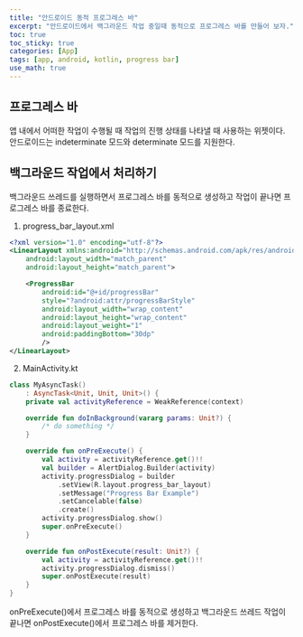 ```yaml
---
title: "안드로이드 동적 프로그레스 바"
excerpt: "안드로이드에서 백그라운드 작업 중일때 동적으로 프로그레스 바를 만들어 보자."
toc: true
toc_sticky: true
categories: [App]
tags: [app, android, kotlin, progress bar]
use_math: true
---
```


## 프로그레스 바
앱 내에서 어떠한 작업이 수행될 때 작업의 진행 상태를 나타낼 때 사용하는 위젯이다. 안드로이드는 indeterminate 모드와 determinate 모드를 지원한다.

## 백그라운드 작업에서 처리하기
백그라운드 쓰레드를 실행하면서 프로그레스 바를 동적으로 생성하고 작업이 끝나면 프로그레스 바를 종료한다.


1. progress_bar_layout.xml
```xml
<?xml version="1.0" encoding="utf-8"?>
<LinearLayout xmlns:android="http://schemas.android.com/apk/res/android"
    android:layout_width="match_parent"
    android:layout_height="match_parent">

    <ProgressBar
        android:id="@+id/progressBar"
        style="?android:attr/progressBarStyle"
        android:layout_width="wrap_content"
        android:layout_height="wrap_content"
        android:layout_weight="1"
        android:paddingBottom="30dp"
        />
</LinearLayout>
```
2. MainActivity.kt

```kotlin
class MyAsyncTask()
    : AsyncTask<Unit, Unit, Unit>() {
    private val activityReference = WeakReference(context)

    override fun doInBackground(vararg params: Unit?) {
        /* do something */
    }

    override fun onPreExecute() {
        val activity = activityReference.get()!!
        val builder = AlertDialog.Builder(activity)
        activity.progressDialog = builder
            .setView(R.layout.progress_bar_layout)
            .setMessage("Progress Bar Example")
            .setCancelable(false)
            .create()
        activity.progressDialog.show()
        super.onPreExecute()
    }

    override fun onPostExecute(result: Unit?) {
        val activity = activityReference.get()!!
        activity.progressDialog.dismiss()
        super.onPostExecute(result)
    }
}
```

  
onPreExecute()에서 프로그레스 바를 동적으로 생성하고 백그라운드 쓰레드 작업이 끝나면 onPostExecute()에서 프로그레스 바를 제거한다.


<br>
<br>